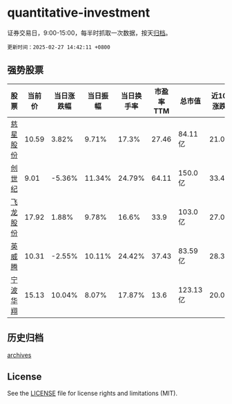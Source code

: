 # quantitative-investment

证券交易日，9:00-15:00，每半时抓取一次数据，按天[归档](archives)。

`更新时间：2025-02-27 14:42:11 +0800`

## 强势股票

|股票|当前价|当日涨跌幅|当日振幅|当日换手率|市盈率TTM|总市值|近10日涨跌幅|
|----|----|----|----|----|----|----|----|
|[慈星股份](https://xueqiu.com/S/SZ300307)|10.59|3.82%|9.71%|17.3%|27.46|84.11亿|21.03%|
|[创世纪](https://xueqiu.com/S/SZ300083)|9.01|-5.36%|11.34%|24.79%|64.11|150.0亿|33.48%|
|[飞龙股份](https://xueqiu.com/S/SZ002536)|17.92|1.88%|9.78%|16.6%|33.9|103.0亿|27.0%|
|[英威腾](https://xueqiu.com/S/SZ002334)|10.31|-2.55%|10.11%|24.42%|37.43|83.59亿|28.39%|
|[宁波华翔](https://xueqiu.com/S/SZ002048)|15.13|10.04%|8.07%|17.87%|13.6|123.13亿|20.08%|

## 历史归档

[archives](archives)

## License

See the [LICENSE](LICENSE) file for license rights and limitations (MIT).